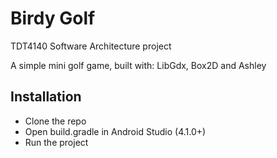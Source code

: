 # Birdy Golf
TDT4140 Software Architecture project

A simple mini golf game, built with: LibGdx, Box2D and Ashley

## Installation
- Clone the repo
- Open build.gradle in Android Studio (4.1.0+)
- Run the project
